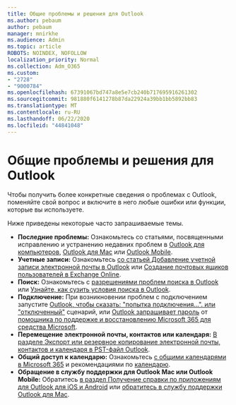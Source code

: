 ```yaml
---
title: Общие проблемы и решения для Outlook
ms.author: pebaum
author: pebaum
manager: mnirkhe
ms.audience: Admin
ms.topic: article
ROBOTS: NOINDEX, NOFOLLOW
localization_priority: Normal
ms.collection: Adm_O365
ms.custom:
- "2728"
- "9000784"
ms.openlocfilehash: 67391067bd747a8e5e7cb240b717695916261302
ms.sourcegitcommit: 981880f6141278b87da22924a39bb1bb5892bb83
ms.translationtype: MT
ms.contentlocale: ru-RU
ms.lasthandoff: 06/22/2020
ms.locfileid: "44841048"
---
```

# <a name="outlook-common-issues-and-resolutions"></a>Общие проблемы и решения для Outlook

Чтобы получить более конкретные сведения о проблемах с Outlook, поменяйте свой вопрос и включите в него любые ошибки или функции, которые вы используете.

Ниже приведены некоторые часто запрашиваемые темы.

- **Последние проблемы:**  Ознакомьтесь со статьями, посвященными исправлению и устранению недавних проблем в [Outlook для компьютеров](https://support.office.com/article/ecf61305-f84f-4e13-bb73-95a214ac1230), [Outlook для Mac](https://support.office.com/article/54afa5e3-db38-422a-9d94-3b55330ded8e) или [Outlook Mobile](https://support.office.com/article/a264ef01-9c88-48fb-9285-7017e4f31f02).
- **Учетные записи:**  Ознакомьтесь [со статьей Добавление учетной записи электронной почты в Outlook](https://support.office.com/article/6e27792a-9267-4aa4-8bb6-c84ef146101b) или [Создание почтовых ящиков пользователей в Exchange Online](https://docs.microsoft.com/Exchange/recipients-in-exchange-online/create-user-mailboxes).
- **Поиск:**  Ознакомьтесь с [разрешениями проблем поиска в Outlook](https://support.office.com/article/2556b11f-f4d8-46be-b0a7-de33a3f4f066) или [Узнайте, как сузить условия поиска в Outlook](https://support.office.com/article/D824D1E9-A255-4C8A-8553-276FB895A8DA).
- **Подключение:**  При возникновении проблем с подключением запустите [Outlook, чтобы сказать: "попытка подключения...". или "отключенный"](https://aka.ms/SaRA-OutlookDisconnect) сценарий, или [Outlook запрашивает пароль](https://aka.ms/SaRA-OutlookPwdPrompt) от [помощника по поддержке и восстановлению Microsoft 365 для средства Microsoft](https://diagnostics.outlook.com/#/).
- **Перемещение электронной почты, контактов или календаря:**  [В разделе Экспорт или резервное копирование электронной почты, контактов и календаря в PST-файл Outlook](https://support.office.com/article/14252b52-3075-4e9b-be4e-ff9ef1068f91).
- **Общий доступ к календарю:**  Ознакомьтесь [с общими календарями в Microsoft 365](https://support.office.com/article/b576ecc3-0945-4d75-85f1-5efafb8a37b4) и рекомендациями по [календарю](https://support.office.com/article/D93F72D3-2361-4E0D-8D6A-5C4939C17F39).
- **Обращение в службу поддержки для Outlook Mac или Outlook Mobile:**  Обратитесь [в раздел Получение справки по приложениям для Outlook для iOS и Android](https://support.office.com/article/218a22d1-9fa5-4889-b689-de1c63493243) или [обратитесь в службу поддержки Outlook для Mac](https://support.office.com/article/d0410177-8e65-4487-93f7-206a3a3d71a8).
